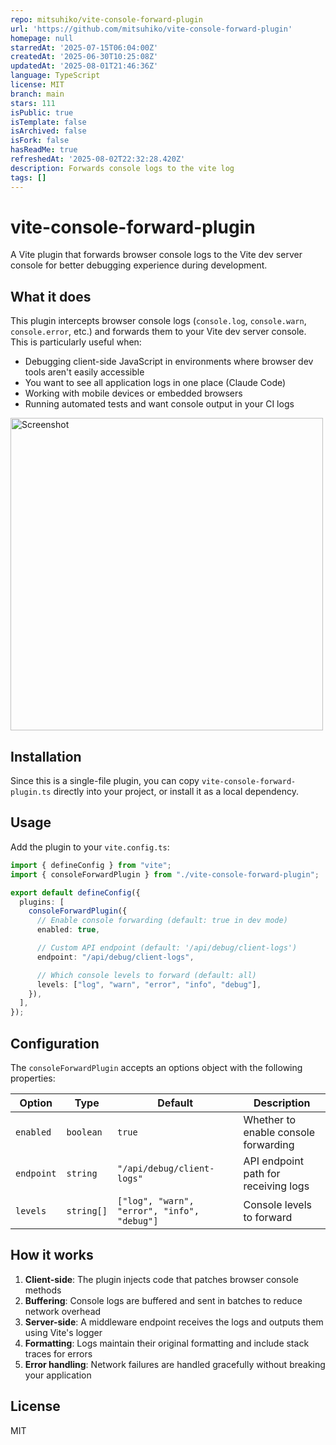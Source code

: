 ```yaml
---
repo: mitsuhiko/vite-console-forward-plugin
url: 'https://github.com/mitsuhiko/vite-console-forward-plugin'
homepage: null
starredAt: '2025-07-15T06:04:00Z'
createdAt: '2025-06-30T10:25:08Z'
updatedAt: '2025-08-01T21:46:36Z'
language: TypeScript
license: MIT
branch: main
stars: 111
isPublic: true
isTemplate: false
isArchived: false
isFork: false
hasReadMe: true
refreshedAt: '2025-08-02T22:32:28.420Z'
description: Forwards console logs to the vite log
tags: []
---
```


# vite-console-forward-plugin

A Vite plugin that forwards browser console logs to the Vite dev server console for better debugging experience during development.

## What it does

This plugin intercepts browser console logs (`console.log`, `console.warn`, `console.error`, etc.) and forwards them to your Vite dev server console. This is particularly useful when:

- Debugging client-side JavaScript in environments where browser dev tools aren't easily accessible
- You want to see all application logs in one place (Claude Code)
- Working with mobile devices or embedded browsers
- Running automated tests and want console output in your CI logs

<img src="log.png" alt="Screenshot" width=500>

## Installation

Since this is a single-file plugin, you can copy `vite-console-forward-plugin.ts` directly into your project, or install it as a local dependency.

## Usage

Add the plugin to your `vite.config.ts`:

```typescript
import { defineConfig } from "vite";
import { consoleForwardPlugin } from "./vite-console-forward-plugin";

export default defineConfig({
  plugins: [
    consoleForwardPlugin({
      // Enable console forwarding (default: true in dev mode)
      enabled: true,

      // Custom API endpoint (default: '/api/debug/client-logs')
      endpoint: "/api/debug/client-logs",

      // Which console levels to forward (default: all)
      levels: ["log", "warn", "error", "info", "debug"],
    }),
  ],
});
```

## Configuration

The `consoleForwardPlugin` accepts an options object with the following properties:

| Option     | Type       | Default                                     | Description                          |
| ---------- | ---------- | ------------------------------------------- | ------------------------------------ |
| `enabled`  | `boolean`  | `true`                                      | Whether to enable console forwarding |
| `endpoint` | `string`   | `"/api/debug/client-logs"`                  | API endpoint path for receiving logs |
| `levels`   | `string[]` | `["log", "warn", "error", "info", "debug"]` | Console levels to forward            |

## How it works

1. **Client-side**: The plugin injects code that patches browser console methods
2. **Buffering**: Console logs are buffered and sent in batches to reduce network overhead
3. **Server-side**: A middleware endpoint receives the logs and outputs them using Vite's logger
4. **Formatting**: Logs maintain their original formatting and include stack traces for errors
5. **Error handling**: Network failures are handled gracefully without breaking your application

## License

MIT
